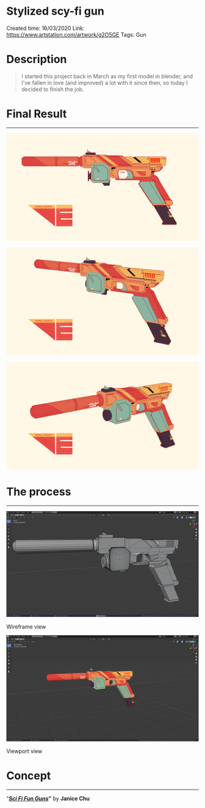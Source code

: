 # Stylized scy-fi gun

Created time: 16/03/2020
Link: https://www.artstation.com/artwork/g2O5GE
Tags: Gun

# Description

> I started this project back in March as my first model in blender, and I've fallen in love (and improved) a lot with it since then, so today I decided to finish the job.
> 

# Final Result

---

![PistolaNaranja_FinalRender_1.png](Stylized%20scy-fi%20gun%200a85088913db468ca2ca2c97fb5833d7/PistolaNaranja_FinalRender_1.png)

![PistolaNaranja_FinalRender_3.png](Stylized%20scy-fi%20gun%200a85088913db468ca2ca2c97fb5833d7/PistolaNaranja_FinalRender_3.png)

![PistolaNaranja_FinalRender_2.png](Stylized%20scy-fi%20gun%200a85088913db468ca2ca2c97fb5833d7/PistolaNaranja_FinalRender_2.png)

# The process

---

![Wireframe view](Stylized%20scy-fi%20gun%200a85088913db468ca2ca2c97fb5833d7/WIP_2.png)

Wireframe view

![Viewport view](Stylized%20scy-fi%20gun%200a85088913db468ca2ca2c97fb5833d7/WIP_1.png)

Viewport view

# Concept

---

“***[Sci Fi Fun Guns](https://www.artstation.com/artwork/L26VDP)*”** by **Janice Chu**
